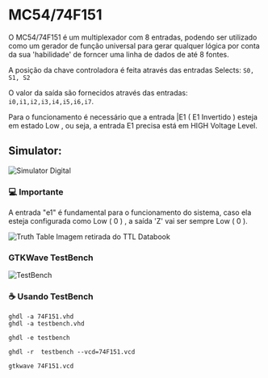 # MC54/74F151

O MC54/74F151 é um multiplexador com 8 entradas, podendo ser utilizado como um gerador de função universal para gerar qualquer lógica por conta da sua 'habilidade' de forncer uma linha de dados de até 8 fontes.

A posição da chave controladora é feita através das entradas Selects: `S0, S1, S2`

O valor da saída são fornecidos através das entradas: `i0,i1,i2,i3,i4,i5,i6,i7`.

Para o funcionamento é necessário que a entrada |E1 ( E1 Invertido ) esteja em estado Low , ou seja, a entrada E1 precisa está em HIGH Voltage Level.



## Simulator:

<img src="https://i.imgur.com/BkzDu9g.png" alt="Simulator Digital">

### 💻 Importante
A entrada "e1" é fundamental para o funcionamento do sistema, caso ela esteja configurada como Low ( 0 ) , a saída 'Z' vai ser sempre
Low ( 0 ).

<img src="https://i.imgur.com/B3uJqMM.png" alt="Truth Table">
Imagem retirada do TTL Databook


### GTKWave TestBench

<img src="https://i.imgur.com/Fd5giXD.png" alt="TestBench">

### ☕ Usando TestBench

```
ghdl -a 74F151.vhd
ghdl -a testbench.vhd

ghdl -e testbench

ghdl -r  testbench --vcd=74F151.vcd

gtkwave 74F151.vcd
```

